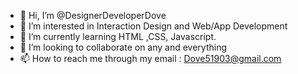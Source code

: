 - 👋 Hi, I’m @DesignerDeveloperDove
- 👀 I’m interested in Interaction Design and Web/App Development
- 🌱 I’m currently learning HTML ,CSS, Javascript.
- 💞️ I’m looking to collaborate on any and everything
- 📫 How to reach me through my email : Dove51903@gmail.com

<!---
DesignerDeveloperDove/DesignerDeveloperDove is a ✨ special ✨ repository because its `README.md` (this file) appears on your GitHub profile.
You can click the Preview link to take a look at your changes.
--->
